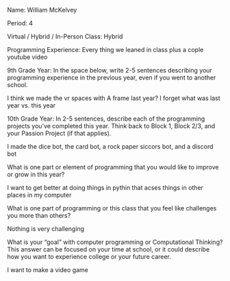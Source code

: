 Name: William McKelvey


Period: 4


Virtual / Hybrid / In-Person Class: Hybrid




Programming Experience: Every thing we leaned in class plus a cople youtube video


9th Grade Year: In the space below, write 2-5 sentences describing your programming experience in the previous year, even if you went to another school.


I think we made the vr spaces with A frame last year? I forget what was last year vs. this year




10th Grade Year: In 2-5 sentences, describe each of the programming projects you’ve completed this year.  Think back to Block 1, Block 2/3, and your Passion Project (if that applies).


I made the dice bot, the card bot, a rock paper siccors bot, and a discord bot




What is one part or element of programming that you would like to improve or grow in this year?


I want to get better at doing things in pythin that acses things in other places in my computer


What is one part of programming or this class that you feel like challenges you more than others?


Nothing is very challenging


What is your “goal” with computer programming or Computational Thinking?  This answer can be focused on your time at school, or it could describe how you want to experience college or your future career.


I want to make a video game
